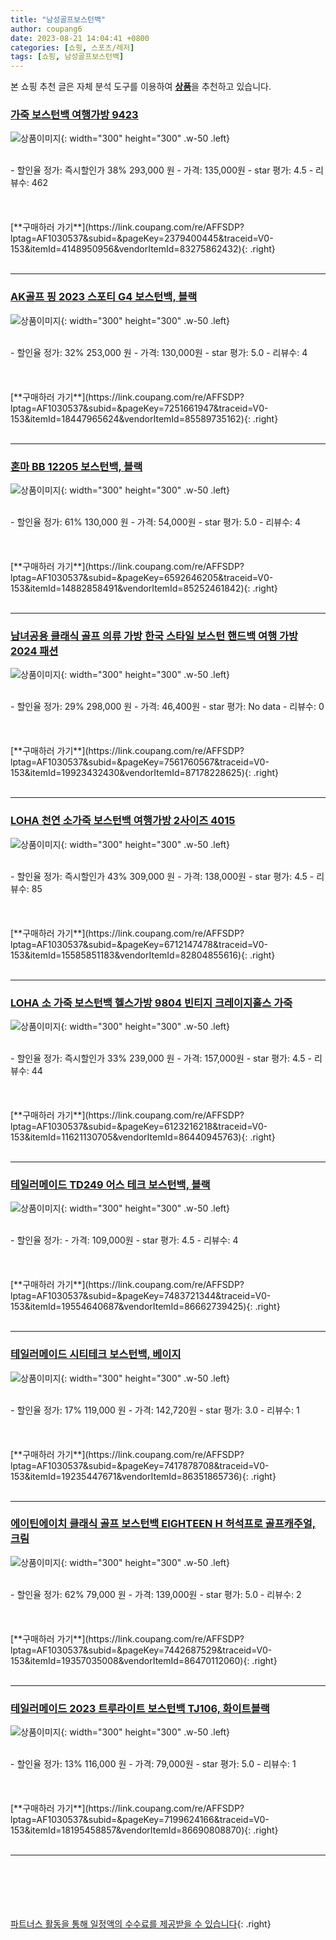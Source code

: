 ```yaml
---
title: "남성골프보스턴백"
author: coupang6
date: 2023-08-21 14:04:41 +0800
categories: [쇼핑, 스포츠/레저]
tags: [쇼핑, 남성골프보스턴백]
---
```


본 쇼핑 추천 글은 자체 분석 도구를 이용하여 [**상품**](https://link.coupang.com/a/bao1ui)을 추천하고 있습니다.

### [가죽 보스턴백 여행가방 9423](https://link.coupang.com/re/AFFSDP?lptag=AF1030537&subid=&pageKey=2379400445&traceid=V0-153&itemId=4148950956&vendorItemId=83275862432)

![상품이미지](https://thumbnail6.coupangcdn.com/thumbnails/remote/230x230ex/image/vendor_inventory/b4b6/ace090f58ebf215c4d2db65c64d6d6337509999af56c731ddbacbbf884ab.jpg){: width="300" height="300" .w-50 .left}


<br>
- 할인율 정가: 즉시할인가 38%  293,000   원
- 가격: 135,000원
- star 평가: 4.5
- 리뷰수: 462
<br>
<br>
<br>
<br>
[**구매하러 가기**](https://link.coupang.com/re/AFFSDP?lptag=AF1030537&subid=&pageKey=2379400445&traceid=V0-153&itemId=4148950956&vendorItemId=83275862432){: .right}
<br>
<br>

---

### [AK골프 핑 2023 스포티 G4 보스턴백, 블랙](https://link.coupang.com/re/AFFSDP?lptag=AF1030537&subid=&pageKey=7251661947&traceid=V0-153&itemId=18447965624&vendorItemId=85589735162)

![상품이미지](https://thumbnail7.coupangcdn.com/thumbnails/remote/230x230ex/image/vendor_inventory/82ed/e2fc4f56eb1dcd1003e3c1346c085ef0e6e897b4b39338dea9234dce96f6.jpg){: width="300" height="300" .w-50 .left}


<br>
- 할인율 정가: 32%  253,000   원
- 가격: 130,000원
- star 평가: 5.0
- 리뷰수: 4
<br>
<br>
<br>
<br>
[**구매하러 가기**](https://link.coupang.com/re/AFFSDP?lptag=AF1030537&subid=&pageKey=7251661947&traceid=V0-153&itemId=18447965624&vendorItemId=85589735162){: .right}
<br>
<br>

---

### [혼마 BB 12205 보스턴백, 블랙](https://link.coupang.com/re/AFFSDP?lptag=AF1030537&subid=&pageKey=6592646205&traceid=V0-153&itemId=14882858491&vendorItemId=85252461842)

![상품이미지](https://thumbnail6.coupangcdn.com/thumbnails/remote/230x230ex/image/vendor_inventory/e67f/4b2681e238e8b12bf2be388f8c4c15df6dcf76c739ff0a95cee2bbad1c26.jpg){: width="300" height="300" .w-50 .left}


<br>
- 할인율 정가: 61%  130,000   원
- 가격: 54,000원
- star 평가: 5.0
- 리뷰수: 4
<br>
<br>
<br>
<br>
[**구매하러 가기**](https://link.coupang.com/re/AFFSDP?lptag=AF1030537&subid=&pageKey=6592646205&traceid=V0-153&itemId=14882858491&vendorItemId=85252461842){: .right}
<br>
<br>

---

### [남녀공용 클래식 골프 의류 가방 한국 스타일 보스턴 핸드백 여행 가방 2024 패션](https://link.coupang.com/re/AFFSDP?lptag=AF1030537&subid=&pageKey=7561760567&traceid=V0-153&itemId=19923432430&vendorItemId=87178228625)

![상품이미지](https://thumbnail6.coupangcdn.com/thumbnails/remote/230x230ex/image/vendor_inventory/48b5/9cc84a2ccafb636a415916abca7b797d6a318985115fdeaab7f34fafb73f.jpg){: width="300" height="300" .w-50 .left}


<br>
- 할인율 정가: 29%  298,000   원
- 가격: 46,400원
- star 평가: No data
- 리뷰수: 0
<br>
<br>
<br>
<br>
[**구매하러 가기**](https://link.coupang.com/re/AFFSDP?lptag=AF1030537&subid=&pageKey=7561760567&traceid=V0-153&itemId=19923432430&vendorItemId=87178228625){: .right}
<br>
<br>

---

### [LOHA 천연 소가죽 보스턴백 여행가방 2사이즈 4015](https://link.coupang.com/re/AFFSDP?lptag=AF1030537&subid=&pageKey=6712147478&traceid=V0-153&itemId=15585851183&vendorItemId=82804855616)

![상품이미지](https://thumbnail6.coupangcdn.com/thumbnails/remote/230x230ex/image/vendor_inventory/39cb/6cb8ea6a03b320cd04ec488c283e67dcc3dd07e15614f7c91e64e05c0d30.jpg){: width="300" height="300" .w-50 .left}


<br>
- 할인율 정가: 즉시할인가 43%  309,000   원
- 가격: 138,000원
- star 평가: 4.5
- 리뷰수: 85
<br>
<br>
<br>
<br>
[**구매하러 가기**](https://link.coupang.com/re/AFFSDP?lptag=AF1030537&subid=&pageKey=6712147478&traceid=V0-153&itemId=15585851183&vendorItemId=82804855616){: .right}
<br>
<br>

---

### [LOHA 소 가죽 보스턴백 헬스가방 9804 빈티지 크레이지홀스 가죽](https://link.coupang.com/re/AFFSDP?lptag=AF1030537&subid=&pageKey=6123216218&traceid=V0-153&itemId=11621130705&vendorItemId=86440945763)

![상품이미지](https://thumbnail7.coupangcdn.com/thumbnails/remote/230x230ex/image/vendor_inventory/d5be/f323cce58aa1b917621def5a6e65fcfda1d3abc9591f6db3658ecc287834.jpg){: width="300" height="300" .w-50 .left}


<br>
- 할인율 정가: 즉시할인가 33%  239,000   원
- 가격: 157,000원
- star 평가: 4.5
- 리뷰수: 44
<br>
<br>
<br>
<br>
[**구매하러 가기**](https://link.coupang.com/re/AFFSDP?lptag=AF1030537&subid=&pageKey=6123216218&traceid=V0-153&itemId=11621130705&vendorItemId=86440945763){: .right}
<br>
<br>

---

### [테일러메이드 TD249 어스 테크 보스턴백, 블랙](https://link.coupang.com/re/AFFSDP?lptag=AF1030537&subid=&pageKey=7483721344&traceid=V0-153&itemId=19554640687&vendorItemId=86662739425)

![상품이미지](https://thumbnail6.coupangcdn.com/thumbnails/remote/230x230ex/image/vendor_inventory/a2b6/b7e3c0a67c7b5cfe1aff1597ed38d873d8842b94a71a6a527b7c6f0ff0a4.jpg){: width="300" height="300" .w-50 .left}


<br>
- 할인율 정가: 
- 가격: 109,000원
- star 평가: 4.5
- 리뷰수: 4
<br>
<br>
<br>
<br>
[**구매하러 가기**](https://link.coupang.com/re/AFFSDP?lptag=AF1030537&subid=&pageKey=7483721344&traceid=V0-153&itemId=19554640687&vendorItemId=86662739425){: .right}
<br>
<br>

---

### [테일러메이드 시티테크 보스턴백, 베이지](https://link.coupang.com/re/AFFSDP?lptag=AF1030537&subid=&pageKey=7417878708&traceid=V0-153&itemId=19235447671&vendorItemId=86351865736)

![상품이미지](https://thumbnail6.coupangcdn.com/thumbnails/remote/230x230ex/image/retail/images/2023/06/22/14/6/b8739851-79b3-4cf9-9c29-61185ca9309b.png){: width="300" height="300" .w-50 .left}


<br>
- 할인율 정가: 17%  119,000   원
- 가격: 142,720원
- star 평가: 3.0
- 리뷰수: 1
<br>
<br>
<br>
<br>
[**구매하러 가기**](https://link.coupang.com/re/AFFSDP?lptag=AF1030537&subid=&pageKey=7417878708&traceid=V0-153&itemId=19235447671&vendorItemId=86351865736){: .right}
<br>
<br>

---

### [에이틴에이치 클래식 골프 보스턴백 EIGHTEEN H 허석프로 골프캐주얼, 크림](https://link.coupang.com/re/AFFSDP?lptag=AF1030537&subid=&pageKey=7442687529&traceid=V0-153&itemId=19357035008&vendorItemId=86470112060)

![상품이미지](https://thumbnail10.coupangcdn.com/thumbnails/remote/230x230ex/image/retail/images/2023/07/04/15/2/7c25f7bd-56ff-4c88-938d-1fe9b21857bb.jpg){: width="300" height="300" .w-50 .left}


<br>
- 할인율 정가: 62%  79,000   원
- 가격: 139,000원
- star 평가: 5.0
- 리뷰수: 2
<br>
<br>
<br>
<br>
[**구매하러 가기**](https://link.coupang.com/re/AFFSDP?lptag=AF1030537&subid=&pageKey=7442687529&traceid=V0-153&itemId=19357035008&vendorItemId=86470112060){: .right}
<br>
<br>

---

### [테일러메이드 2023 트루라이트 보스턴백 TJ106, 화이트블랙](https://link.coupang.com/re/AFFSDP?lptag=AF1030537&subid=&pageKey=7199624166&traceid=V0-153&itemId=18195458857&vendorItemId=86690808870)

![상품이미지](https://thumbnail10.coupangcdn.com/thumbnails/remote/230x230ex/image/vendor_inventory/0618/956175b3575fad1fe01599c1b57d5a0e8f7bfd293f84c7033be8793acf34.jpg){: width="300" height="300" .w-50 .left}


<br>
- 할인율 정가: 13%  116,000   원
- 가격: 79,000원
- star 평가: 5.0
- 리뷰수: 1
<br>
<br>
<br>
<br>
[**구매하러 가기**](https://link.coupang.com/re/AFFSDP?lptag=AF1030537&subid=&pageKey=7199624166&traceid=V0-153&itemId=18195458857&vendorItemId=86690808870){: .right}
<br>
<br>

---
<br><br><br><br><br> [파트너스 활동을 통해 일정액의 수수료를 제공받을 수 있습니다](https://link.coupang.com/a/bao1ui){: .right}